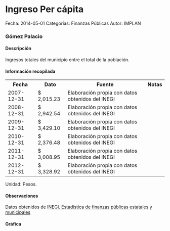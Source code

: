 Ingreso Per cápita
=====

Fecha: 2014-05-01
Categorías: Finanzas Públicas
Autor: IMPLAN

### Gómez Palacio

#### Descripción

Ingresos totales del municipio entre el total de la población.

#### Información recopilada

<table class="table table-hover table-bordered">
  <tr><th>Fecha</th><th>Dato</th><th>Fuente</th><th>Notas</th></tr>
  <tr><td>2007-12-31</td><td>$ 2,015.23</td><td>Elaboración propia con datos obtenidos del INEGI</td><td></td></tr>
  <tr><td>2008-12-31</td><td>$ 2,942.54</td><td>Elaboración propia con datos obtenidos del INEGI</td><td></td></tr>
  <tr><td>2009-12-31</td><td>$ 3,429.10</td><td>Elaboración propia con datos obtenidos del INEGI</td><td></td></tr>
  <tr><td>2010-12-31</td><td>$ 2,376.48</td><td>Elaboración propia con datos obtenidos del INEGI</td><td></td></tr>
  <tr><td>2011-12-31</td><td>$ 3,008.95</td><td>Elaboración propia con datos obtenidos del INEGI</td><td></td></tr>
  <tr><td>2012-12-31</td><td>$ 3,328.92</td><td>Elaboración propia con datos obtenidos del INEGI</td><td></td></tr>
</table>

Unidad: Pesos.

#### Observaciones

Datos obtenidos de [INEGI. Estadística de finanzas públicas estatales y municipales](http://www.inegi.org.mx/sistemas/olap/Proyectos/bd/continuas/finanzaspublicas/FPMun.asp?s=est&c=11289&proy=efipem_fmun)

#### Gráfica

<div id="Morrisqnlsuqpm" class="grafica"></div>
  <!-- JAVASCRIPT DE LA GRAFICA EN Morrisqnlsuqpm -->
  <script>
  new Morris.Bar({
    element: 'Morrisqnlsuqpm',
    data: [
      { fecha: '2007-12-31', dato: 2015.23 },
      { fecha: '2008-12-31', dato: 2942.54 },
      { fecha: '2009-12-31', dato: 3429.10 },
      { fecha: '2010-12-31', dato: 2376.48 },
      { fecha: '2011-12-31', dato: 3008.95 },
      { fecha: '2012-12-31', dato: 3328.92 }
    ],
    xkey: 'fecha',
    ykeys: ['dato'],
    labels: ['Dato']
  });
  </script>
